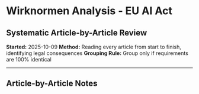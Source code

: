 # Wirknormen Analysis - EU AI Act
## Systematic Article-by-Article Review

**Started:** 2025-10-09
**Method:** Reading every article from start to finish, identifying legal consequences
**Grouping Rule:** Group only if requirements are 100% identical

---

## Article-by-Article Notes

